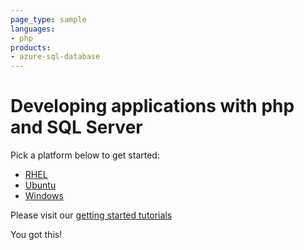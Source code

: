 ```yaml
---
page_type: sample
languages:
- php
products:
- azure-sql-database	
---
```


# Developing applications with php and SQL Server

Pick a platform below to get started:
* [RHEL](https://github.com/Microsoft/sql-server-samples/tree/master/samples/tutorials/php/RHEL)
* [Ubuntu](https://github.com/Microsoft/sql-server-samples/tree/master/samples/tutorials/php/Ubuntu)
* [Windows](https://github.com/Microsoft/sql-server-samples/tree/master/samples/tutorials/php/Windows)

Please visit our [getting started tutorials](https://www.microsoft.com/en-us/sql-server/developer-get-started/)

You got this!
